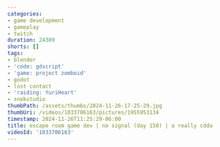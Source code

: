```yaml
---
categories:
- game development
- gameplay
- twitch
duration: 24389
shorts: []
tags:
- blender
- 'code: gdscript'
- 'game: project zomboid'
- godot
- lost contact
- 'raiding: YuriHeart'
- snekstudio
thumbPath: /assets/thumbs/2024-11-26-17-25-29.jpg
thumbUri: /videos/1033706163/pictures/1955953134
timestamp: 2024-11-26T11:25:29-06:00
title: escape room game dev | no signal (day 150) | a really cdda
videoId: '1033706163'
---
```

